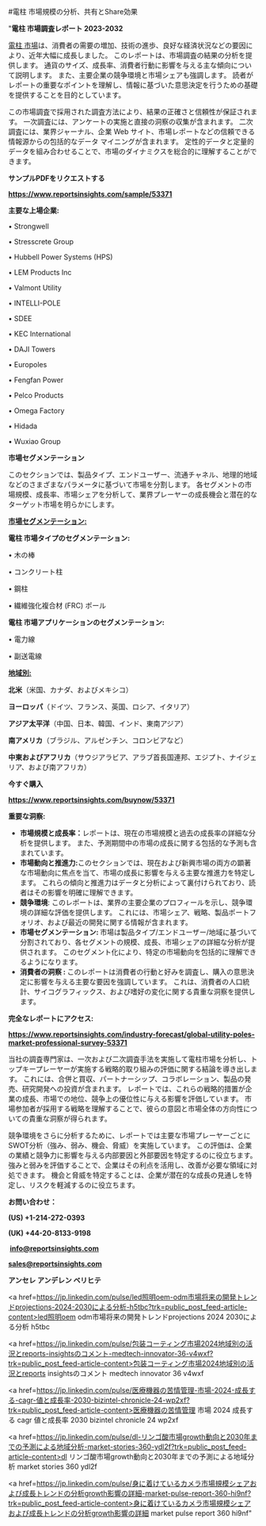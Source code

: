#電柱 市場規模の分析、共有とShare効果

"<strong>電柱 市場調査レポート 2023-2032</strong>

<a href=https://www.reportsinsights.com/sample/53371>電柱 市場</a>は、消費者の需要の増加、技術の進歩、良好な経済状況などの要因により、近年大幅に成長しました。 このレポートは、市場調査の結果の分析を提供します。 通貨のサイズ、成長率、消費者行動に影響を与える主な傾向について説明します。 また、主要企業の競争環境と市場シェアも強調します。 読者がレポートの重要なポイントを理解し、情報に基づいた意思決定を行うための基礎を提供することを目的としています。

この市場調査で採用された調査方法により、結果の正確さと信頼性が保証されます。 一次調査には、アンケートの実施と直接の洞察の収集が含まれます。 二次調査には、業界ジャーナル、企業 Web サイト、市場レポートなどの信頼できる情報源からの包括的なデータ マイニングが含まれます。 定性的データと定量的データを組み合わせることで、市場のダイナミクスを総合的に理解することができます。

<strong><b>サンプルPDFをリクエストする</b></strong>

<a href=https://www.reportsinsights.com/sample/53371><strong><u>https://www.reportsinsights.com/sample/53371</u></strong></a>

<strong>主要な上場企業:</strong>

• Strongwell

• Stresscrete Group

• Hubbell Power Systems (HPS)

• LEM Products Inc

• Valmont Utility

• INTELLI-POLE

• SDEE

• KEC International

• DAJI Towers

• Europoles

• Fengfan Power

• Pelco Products

• Omega Factory

• Hidada

• Wuxiao Group

<strong>市場セグメンテーション</strong>

このセクションでは、製品タイプ、エンドユーザー、流通チャネル、地理的地域などのさまざまなパラメータに基づいて市場を分割します。 各セグメントの市場規模、成長率、市場シェアを分析して、業界プレーヤーの成長機会と潜在的なターゲット市場を明らかにします。

<strong><u>市場セグメンテーション</u></strong><strong><u>:</u></strong>

<strong>電柱 市場タイプのセグメンテーション:</strong>

• 木の棒

• コンクリート柱

• 鋼柱

• 繊維強化複合材 (FRC) ポール

<strong>電柱 市場アプリケーションのセグメンテーション:</strong>

• 電力線

• 副送電線

<strong><u>地域別</u></strong><strong><u>:</u></strong>

<strong>北米</strong>（米国、カナダ、およびメキシコ）

<strong>ヨーロッパ</strong>（ドイツ、フランス、英国、ロシア、イタリア）

<strong>アジア太平洋</strong>（中国、日本、韓国、インド、東南アジア）

<strong>南アメリカ</strong>（ブラジル、アルゼンチン、コロンビアなど）

<strong>中東およびアフリカ</strong>（サウジアラビア、アラブ首長国連邦、エジプト、ナイジェリア、および南アフリカ）

<strong>今すぐ購入</strong>

<a href=https://www.reportsinsights.com/buynow/53371><strong><u>https://www.reportsinsights.com/buynow/53371</u></strong></a>

<strong>重要な洞察:</strong>
<ul>
  <li><strong>市場規模と成長率：</strong>レポートは、現在の市場規模と過去の成長率の詳細な分析を提供します。 また、予測期間中の市場の成長に関する包括的な予測も含まれています。</li>
  <li><strong>市場動向と推進力:</strong>このセクションでは、現在および新興市場の両方の顕著な市場動向に焦点を当て、市場の成長に影響を与える主要な推進力を特定します。 これらの傾向と推進力はデータと分析によって裏付けられており、読者はその影響を明確に理解できます。</li>
  <li><strong>競争環境</strong>: このレポートは、業界の主要企業のプロフィールを示し、競争環境の詳細な評価を提供します。 これには、市場シェア、戦略、製品ポートフォリオ、および最近の開発に関する情報が含まれます。</li>
  <li><strong>市場セグメンテーション: </strong>市場は製品タイプ/エンドユーザー/地域に基づいて分割されており、各セグメントの規模、成長、市場シェアの詳細な分析が提供されます。 このセグメント化により、特定の市場動向を包括的に理解できるようになります。</li>
  <li><strong>消費者の洞察 : </strong>このレポートは消費者の行動と好みを調査し、購入の意思決定に影響を与える主要な要因を強調しています。 これは、消費者の人口統計、サイコグラフィックス、および嗜好の変化に関する貴重な洞察を提供します。</li>
</ul>
<strong>完全なレポートにアクセス:</strong>

<a href=https://www.reportsinsights.com/industry-forecast/global-utility-poles-market-professional-survey-53371><strong><u><b>https://www.reportsinsights.com/industry-forecast/global-utility-poles-market-professional-survey-53371</b></u></strong></a>

当社の調査専門家は、一次および二次調査手法を実施して電柱市場を分析し、トップキープレーヤーが実施する戦略的取り組みの評価に関する結論を導き出します。 これには、合併と買収、パートナーシップ、コラボレーション、製品の発売、研究開発への投資が含まれます。 レポートでは、これらの戦略的措置が企業の成長、市場での地位、競争上の優位性に与える影響を評価しています。 市場参加者が採用する戦略を理解することで、彼らの意図と市場全体の方向性についての貴重な洞察が得られます。

競争環境をさらに分析するために、レポートでは主要な市場プレーヤーごとにSWOT分析（強み、弱み、機会、脅威）を実施しています。 この評価は、企業の業績と競争力に影響を与える内部要因と外部要因を特定するのに役立ちます。 強みと弱みを評価することで、企業はその利点を活用し、改善が必要な領域に対処できます。 機会と脅威を特定することは、企業が潜在的な成長の見通しを特定し、リスクを軽減するのに役立ちます。

<strong>お問い合わせ：</strong>

<strong>(US) +1-214-272-0393</strong>

<strong>(UK) +44-20-8133-9198</strong>

<strong> </strong><a href=info@reportsinsights.com><strong><u>info@reportsinsights.com</u></strong></a>

<a href=sales@reportsinsights.com><strong><u>sales@reportsinsights.com</u></strong></a>

<strong>アンセレ アンデレン ベリヒテ</strong>

<a href=https://jp.linkedin.com/pulse/led照明oem-odm市場将来の開発トレンドprojections-2024-2030による分析-h5tbc?trk=public_post_feed-article-content>led照明oem odm市場将来の開発トレンドprojections 2024 2030による分析 h5tbc</a>

<a href=https://jp.linkedin.com/pulse/包装コーティング市場2024地域別の活況とreports-insightsのコメント-medtech-innovator-36-v4wxf?trk=public_post_feed-article-content>包装コーティング市場2024地域別の活況とreports insightsのコメント medtech innovator 36 v4wxf</a>

<a href=https://jp.linkedin.com/pulse/医療機器の苦情管理-市場-2024-成長する-cagr-値と成長率-2030-bizintel-chronicle-24-wp2xf?trk=public_post_feed-article-content>医療機器の苦情管理 市場 2024 成長する cagr 値と成長率 2030 bizintel chronicle 24 wp2xf</a>

<a href=https://jp.linkedin.com/pulse/dl-リンゴ酸市場growth動向と2030年までの予測による地域分析-market-stories-360-ydl2f?trk=public_post_feed-article-content>dl リンゴ酸市場growth動向と2030年までの予測による地域分析 market stories 360 ydl2f</a>

<a href=https://jp.linkedin.com/pulse/身に着けているカメラ市場規模シェアおよび成長トレンドの分析growth影響の詳細-market-pulse-report-360-hi9nf?trk=public_post_feed-article-content>身に着けているカメラ市場規模シェアおよび成長トレンドの分析growth影響の詳細 market pulse report 360 hi9nf</a>"
